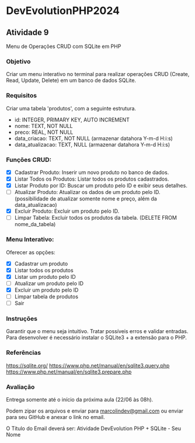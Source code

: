 # DevEvolutionPHP2024

## Atividade 9

Menu de Operações CRUD com SQLite em PHP

### Objetivo

Criar um menu interativo no terminal para realizar operações CRUD (Create, Read, Update, Delete) em um banco de dados SQLite.

### Requisitos

Criar uma tabela 'produtos', com a seguinte estrutura.

- id: INTEGER, PRIMARY KEY, AUTO INCREMENT
- nome: TEXT, NOT NULL
- preco: REAL, NOT NULL
- data_criacao: TEXT, NOT NULL (armazenar datahora Y-m-d H:i:s)
- data_atualizacao: TEXT, NULL (armazenar datahora Y-m-d H:i:s)

### Funções CRUD:

- [X] Cadastrar Produto: Inserir um novo produto no banco de dados.
- [X] Listar Todos os Produtos: Listar todos os produtos cadastrados.
- [X] Listar Produto por ID: Buscar um produto pelo ID e exibir seus detalhes.
- [ ] Atualizar Produto: Atualizar os dados de um produto pelo ID. (possibilidade de atualizar somente nome e preço, além da data_atualizacao)
- [X] Excluir Produto: Excluir um produto pelo ID.
- [ ] Limpar Tabela: Excluir todos os produtos da tabela. (DELETE FROM nome_da_tabela)

### Menu Interativo:

Oferecer as opções:

- [X] Cadastrar um produto
- [X] Listar todos os produtos
- [X] Listar um produto pelo ID
- [ ] Atualizar um produto pelo ID
- [X] Excluir um produto pelo ID
- [ ] Limpar tabela de produtos
- [ ] Sair

### Instruções

Garantir que o menu seja intuitivo.
Tratar possíveis erros e validar entradas.
Para desenvolver é necessário instalar o SQLite3 + a extensão para o PHP.

### Referências

https://sqlite.org/
https://www.php.net/manual/en/sqlite3.query.php
https://www.php.net/manual/en/sqlite3.prepare.php

### Avaliação

Entrega somente até o início da próxima aula (22/06 às 08h).

Podem zipar os arquivos e enviar para marcolindev@gmail.com ou enviar para seu GitHub e anexar o link no email.

O Título do Email deverá ser: Atividade DevEvolution PHP + SQLite - Seu Nome
